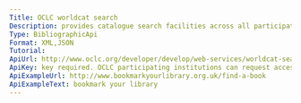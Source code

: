 ```yaml
---
Title: OCLC worldcat search
Description: provides catalogue search facilities across all participating libraries (worldwide).  also search for libraries by location.
Type: BibliographicApi
Format: XML,JSON
Tutorial:
ApiUrl: http://www.oclc.org/developer/develop/web-services/worldcat-search-api.en.html
ApiKey: key required. OCLC participating institutions can request access.
ApiExampleUrl: http://www.bookmarkyourlibrary.org.uk/find-a-book
ApiExampleText: bookmark your library
---
```

